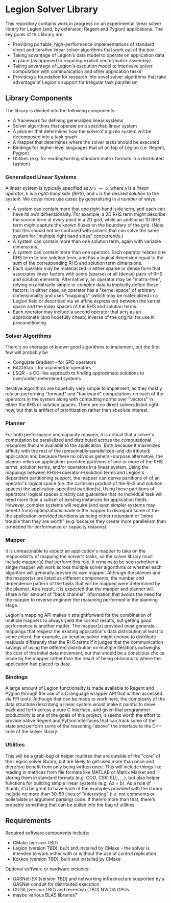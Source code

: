 # Legion Solver Library

This repository contains work in progress on an experimental linear solver library for Legion (and, by extension, Regent and Pygion) applications. The key goals of this library are:

* Providing portable, high-performance implementations of standard direct and iterative linear solver algorithms that work out of the box
* Taking advantage of Legion's data model to operate on application data in place (as opposed to requiring explicit vector/matrix assembly)
* Taking advantage of Legion's execution model to interleave solver computation with communication and other application tasks
* Providing a foundation for research into novel solver algorithms that take advantage of Legion's support for irregular task parallelism

## Library Components

The library is divided into the following components:

* A framework for defining generalized linear systems
* Solver algorithms that operate on a specified linear system
* A planner that determines how the solve of a given system will be decomposed into a task graph
* A mapper that determines where the solver tasks should be executed
* Bindings for higher-level languages that sit on top of Legion (i.e. Regent, Pygion)
* Utilities (e.g. for reading/writing standard matrix formats in a distributed fashion)

### Generalized Linear Systems

A linear system is typically specified as `A*x == b`, where `A` is a _linear operator_, `b` is a _right-hand side_ (_RHS_), and `x` is the desired _solution_ to the system. We cover more use cases by generalizing in a number of ways:

* A system can contain more that one right-hand-side term, and each can have its own dimensionality. For example, a 2D RHS term might describe the source term at every point in
a 2D grid, while an additional 1D RHS term might capture the known fluxes on the boundary of the grid. (Note that this should not be confused with solvers that can solve the same system for "multiple right hand sides" concurrently.)
* A system can contain more than one solution term, again with variable dimensions.
* A system can contain more than one operator. Each operator relates one RHS term to one solution term, and has a logical dimension equal to the sum of the corresponding RHS and
solution term dimensions.
* Each operator may be materialized in either sparse or dense form that associates linear factors with some (sparse) or all (dense) pairs of RHS and solution elements. Alternatively, an operator may be "matrix-free", relying on arbitrarily simple or complex data to implicitly define those factors. In either case, an operator has a "kernel space" of arbitrary dimensionality and uses "mappings" (which may be materialized in a Legion field or described via an affine expression) between the kernel space and the index spaces of the RHS and solution terms.
* Each operator may include a second operator that acts as an approximate (and hopefully cheap) inverse of the original for use in preconditioning.

### Solver Algorithms
There's no shortage of known good algorithms to implement, but the first few will probably be

* Congujate Gradient - for SPD operators
* BiCGStab - for asymmetric operators
* LSQR - a CG-like approach to finding approximate solutions to over/under-determined systems

Iterative algorithms are hopefully very simple to implement, as they mostly rely on performing "forward" and "backward" computations on each of the operators in the system along with computing norms over "vectors" in either the RHS or solution spaces. There are no direct solvers listed right now, but that is artifact of prioritization rather than absolute interest.

### Planner

For both performance and capacity reasons, it is critical that a solver's computation be parallelized
and distributed across the computational resources that are available to the application. Both
because it maximizes affinity with the rest of the (presumably-parallelized-and-distributed)
application and because there no obvious general-purpose alternative, the planner relies on
application-provided partitions of one or more of the RHS terms, solution terms, and/or operators in
a linear system. Using the mappings between RHS<->operator<->solution terms and Legion's
dependent partitioning support, the mapper can derive partitions of of an operator's logical space
(i.e. the cartesian product of the RHS and solution spaces) the application-specified partition(s).
Using these partitions of operators' logical spaces directly can guarantee that no individual task will
need more than a subset of existing instances for application fields. However, complex systems will
require (and even simpler systems may benefit from) optimizations made in the mapper to disregard
some of the the application-provided partitions as being either redundant or "more trouble than
they are worth" (e.g. because they create more parallelism than is needed for performance or
capacity reasons).


### Mapper

It is unreasonable to expect an application's mapper to take on the responsibility of mapping the
solver's tasks, so the solver library must include mapper(s) that perform this role. It remains to be
seen whether a single mapper will work across multiple solver algorithms or whether each algorithm
will generally provide its own mapper. Although the planner and the mapper(s) are listed as different
components, the number and dependence pattern of the tasks that will be mapped were determined
by the planner. As a result, it is expected that the mapper and planner will share a fair amount of
"back channel" information that avoids the need for the mapper to reverse engineer the reasoning
performed in the planning stage.

Legion's mapping API makes it straightforward for the combination of multiple mappers to always
yield the correct results, but getting good performance is another matter. The mapper(s) provided
must generate mappings that respect the existing application's data distribution at least to some
extent. For example, an iterative solver might choose to distribute residuals differently than the RHS
terms if it judges that the communication savings of using the different distribution on multiple
iterations outweighs the cost of the initial data movement, but that should be a conscious choice
made by the mapper rather than the result of being oblivious to where the application had placed its
data.

### Bindings

A large amount of Legion functionality is made available to Regent and Pygion through the use of a
C language wrapper API that is then accessed via FFI tools. Although that can be made to work here,
the complexity of the data structure describing a linear system would make it painful to move back
and forth across a pure C interface, and given that programmer productivity is one of the goals of
this project, it seems worth the effort to provide native Regent and Python interfaces that can track
some of the state and perform some of the reasoning "above" the interface to the C++ core of the
solver library.

### Utilities

This will be a grab-bag of helper routines that are outside of the "core" of the Legion solver library,
but are likely to get used more than once and therefore benefit from only being written once. This
will include things like reading in matrices from file formats like MATLAB or Matrix Market and
storing them in standard formats (e.g. COO, CSR, ELL, ...), but also helper functions for building
simple linear systems (e.g. Ax = b). As a rule of thumb, it'd be great to have each of the examples
provided with the library include no more than 30-50 lines of "interesting" (i.e. not comments or
boilerplate or argument parsing) code. If there's more than that, there's probably something that can
be pulled into the bag of utilities.


## Requirements

Required software components include:

* CMake (version TBD)
* Legion (version TBD), built and installed by CMake - the solver is intended to work either with or without the use of control replication
* Kokkos (version TBD), built and installed by CMake

Optional software or hardware includes:

* GASNet-EX (version TBD) and networking infrastructure supported by a GASNet conduit for distributed execution
* CUDA (version TBD) and recentish (TBD) NVIDIA GPUs
* maybe various BLAS libraries?
